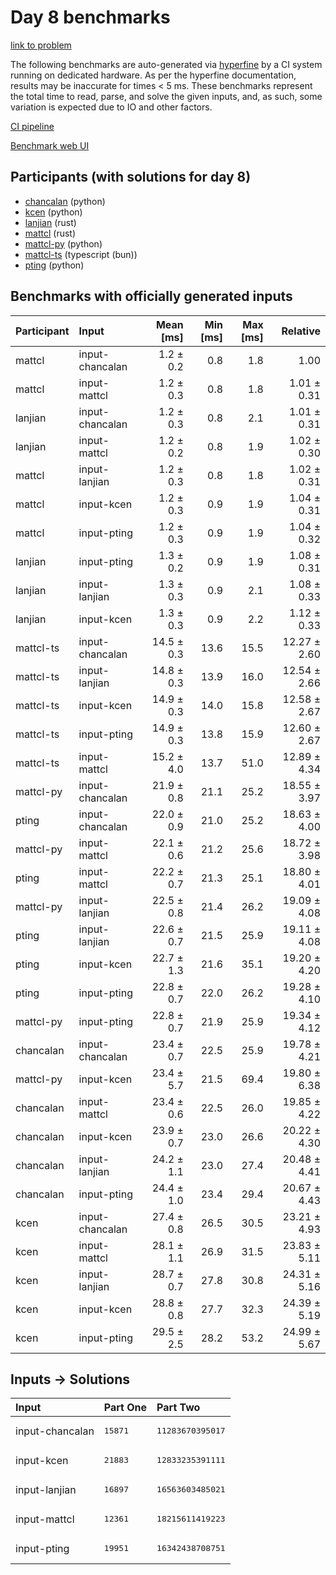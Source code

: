 # Day 8 benchmarks

[link to problem](https://adventofcode.com/2023/day/8)

The following benchmarks are auto-generated via
[hyperfine](https://github.com/sharkdp/hyperfine) by a CI system running on
dedicated hardware. As per the hyperfine documentation, results may be
inaccurate for times < 5 ms. These benchmarks represent the total time to read,
parse, and solve the given inputs, and, as such, some variation is expected due
to IO and other factors.

[CI pipeline](http://ci.papercode.net:8080/teams/main/pipelines/aoc2023)

[Benchmark web UI](https://aoc.ancalagon.black)


## Participants (with solutions for day 8)

- [chancalan](https://github.com/chancalan/aoc2023) (python)
- [kcen](https://github.com/kcen/aoc2023) (python)
- [lanjian](https://github.com/lanjian/aoc-2023) (rust)
- [mattcl](https://github.com/mattcl/aoc2023) (rust)
- [mattcl-py](https://github.com/mattcl/aoc2023-py) (python)
- [mattcl-ts](https://github.com/mattcl/aoc2023-js) (typescript (bun))
- [pting](https://github.com/pting/aoc2023) (python)


## Benchmarks with officially generated inputs

| Participant | Input | Mean [ms] | Min [ms] | Max [ms] | Relative |
|:---|:---|---:|---:|---:|---:|
| mattcl | input-chancalan | 1.2 ± 0.2 | 0.8 | 1.8 | 1.00 |
| mattcl | input-mattcl | 1.2 ± 0.3 | 0.8 | 1.8 | 1.01 ± 0.31 |
| lanjian | input-chancalan | 1.2 ± 0.3 | 0.8 | 2.1 | 1.01 ± 0.31 |
| lanjian | input-mattcl | 1.2 ± 0.2 | 0.8 | 1.9 | 1.02 ± 0.30 |
| mattcl | input-lanjian | 1.2 ± 0.3 | 0.8 | 1.8 | 1.02 ± 0.31 |
| mattcl | input-kcen | 1.2 ± 0.3 | 0.9 | 1.9 | 1.04 ± 0.31 |
| mattcl | input-pting | 1.2 ± 0.3 | 0.9 | 1.9 | 1.04 ± 0.32 |
| lanjian | input-pting | 1.3 ± 0.2 | 0.9 | 1.9 | 1.08 ± 0.31 |
| lanjian | input-lanjian | 1.3 ± 0.3 | 0.9 | 2.1 | 1.08 ± 0.33 |
| lanjian | input-kcen | 1.3 ± 0.3 | 0.9 | 2.2 | 1.12 ± 0.33 |
| mattcl-ts | input-chancalan | 14.5 ± 0.3 | 13.6 | 15.5 | 12.27 ± 2.60 |
| mattcl-ts | input-lanjian | 14.8 ± 0.3 | 13.9 | 16.0 | 12.54 ± 2.66 |
| mattcl-ts | input-kcen | 14.9 ± 0.3 | 14.0 | 15.8 | 12.58 ± 2.67 |
| mattcl-ts | input-pting | 14.9 ± 0.3 | 13.8 | 15.9 | 12.60 ± 2.67 |
| mattcl-ts | input-mattcl | 15.2 ± 4.0 | 13.7 | 51.0 | 12.89 ± 4.34 |
| mattcl-py | input-chancalan | 21.9 ± 0.8 | 21.1 | 25.2 | 18.55 ± 3.97 |
| pting | input-chancalan | 22.0 ± 0.9 | 21.0 | 25.2 | 18.63 ± 4.00 |
| mattcl-py | input-mattcl | 22.1 ± 0.6 | 21.2 | 25.6 | 18.72 ± 3.98 |
| pting | input-mattcl | 22.2 ± 0.7 | 21.3 | 25.1 | 18.80 ± 4.01 |
| mattcl-py | input-lanjian | 22.5 ± 0.8 | 21.4 | 26.2 | 19.09 ± 4.08 |
| pting | input-lanjian | 22.6 ± 0.7 | 21.5 | 25.9 | 19.11 ± 4.08 |
| pting | input-kcen | 22.7 ± 1.3 | 21.6 | 35.1 | 19.20 ± 4.20 |
| pting | input-pting | 22.8 ± 0.7 | 22.0 | 26.2 | 19.28 ± 4.10 |
| mattcl-py | input-pting | 22.8 ± 0.7 | 21.9 | 25.9 | 19.34 ± 4.12 |
| chancalan | input-chancalan | 23.4 ± 0.7 | 22.5 | 25.9 | 19.78 ± 4.21 |
| mattcl-py | input-kcen | 23.4 ± 5.7 | 21.5 | 69.4 | 19.80 ± 6.38 |
| chancalan | input-mattcl | 23.4 ± 0.6 | 22.5 | 26.0 | 19.85 ± 4.22 |
| chancalan | input-kcen | 23.9 ± 0.7 | 23.0 | 26.6 | 20.22 ± 4.30 |
| chancalan | input-lanjian | 24.2 ± 1.1 | 23.0 | 27.4 | 20.48 ± 4.41 |
| chancalan | input-pting | 24.4 ± 1.0 | 23.4 | 29.4 | 20.67 ± 4.43 |
| kcen | input-chancalan | 27.4 ± 0.8 | 26.5 | 30.5 | 23.21 ± 4.93 |
| kcen | input-mattcl | 28.1 ± 1.1 | 26.9 | 31.5 | 23.83 ± 5.11 |
| kcen | input-lanjian | 28.7 ± 0.7 | 27.8 | 30.8 | 24.31 ± 5.16 |
| kcen | input-kcen | 28.8 ± 0.8 | 27.7 | 32.3 | 24.39 ± 5.19 |
| kcen | input-pting | 29.5 ± 2.5 | 28.2 | 53.2 | 24.99 ± 5.67 |


## Inputs -> Solutions

| Input | Part One | Part Two |
|:---|:---|:---|
|input-chancalan|<pre>15871</pre>|<pre>11283670395017</pre>|
|input-kcen|<pre>21883</pre>|<pre>12833235391111</pre>|
|input-lanjian|<pre>16897</pre>|<pre>16563603485021</pre>|
|input-mattcl|<pre>12361</pre>|<pre>18215611419223</pre>|
|input-pting|<pre>19951</pre>|<pre>16342438708751</pre>|